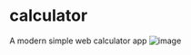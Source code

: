 # calculator
A modern simple web calculator app
![image](https://github.com/user-attachments/assets/564dfb82-6911-4d61-9a19-80f2fd5e2216)
